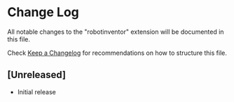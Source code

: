 # Change Log

All notable changes to the "robotinventor" extension will be documented in this file.

Check [Keep a Changelog](http://keepachangelog.com/) for recommendations on how to structure this file.

## [Unreleased]

- Initial release